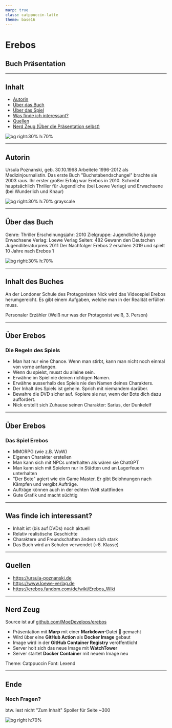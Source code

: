 ```yaml
---
marp: true
class: catppuccin-latte
theme: base16
---
```


# Erebos

## Buch Präsentation

<!-- Dark Reader Plugin aus -->
<meta name="darkreader-lock" />

---

## Inhalt

- [Autorin](#autorin)
- [Über das Buch](#über-das-buch)
- [Über das Spiel](#die-regeln-des-spiels)
- [Was finde ich interessant?](#was-finde-ich-interessant)
- [Quellen](#quellen)
- [Nerd Zeug (Über die Präsentation selbst)](#nerd-zeug)

![bg right:30% h:70%](assets/cover.png)

---

## Autorin

Ursula Poznanski, geb. 30.10.1968
Arbeitete 1996-2012 als Medizinjournalistin.
Das erste Buch "Buchstabendschungel" brachte sie 2003 raus.
Ihr erster großer Erfolg war Erebos in 2010.
Schreibt hauptsächlich Thriller für Jugendliche (bei Loewe Verlag) und Erwachsene (bei Wunderlich und Knaur)

![bg right:30% h:70% grayscale](assets/ursula_poznanski.png)

---

## Über das Buch

Genre: Thriller
Erscheinungsjahr: 2010
Zielgruppe: Jugendliche & junge Erwachsene
Verlag: Loewe Verlag
Seiten: 482
Gewann den Deutschen Jugendliteraturpreis 2011
Der Nachfolger Erebos 2 erschien 2019 und spielt 10 Jahre nach Erebos 1

![bg right:30% h:70%](assets/cover.png)

---

## Inhalt des Buches

An der Londoner Schule des Protagonisten Nick wird das Videospiel Erebos herumgereicht. Es gibt einem Aufgaben, welche man in der Realität erfüllen muss.

Personaler Erzähler (Weiß nur was der Protagonist weiß, 3. Person)

---

## Über Erebos

### Die Regeln des Spiels

* Man hat nur eine Chance. Wenn man stirbt, kann man nicht noch einmal von vorne anfangen.
* Wenn du spielst, musst du alleine sein.
* Erwähne im Spiel nie deinen richtigen Namen.
* Erwähne ausserhalb des Spiels nie den Namen deines Charakters.
* Der Inhalt des Spiels ist geheim. Sprich mit niemandem darüber.
* Bewahre die DVD sicher auf. Kopiere sie nur, wenn der Bote dich dazu auffordert.
* Nick erstellt sich Zuhause seinen Charakter: Sarius, der Dunkelelf

---

## Über Erebos

### Das Spiel Erebos

* MMORPG (wie z.B. WoW)
* Eigenen Charakter erstellen
* Man kann sich mit NPCs unterhalten als wären sie ChatGPT
* Man kann sich mit Spielern nur in Städten und an Lagerfeuern unterhalten
* "Der Bote" agiert wie ein Game Master. Er gibt Belohnungen nach Kämpfen und vergibt Aufträge.
* Aufträge können auch in der echten Welt stattfinden
* Gute Grafik und macht süchtig

---

## Was finde ich interessant?

- Inhalt ist (bis auf DVDs) noch aktuell
- Relativ realistische Geschichte
- Charaktere und Freundschaften ändern sich stark
- Das Buch wird an Schulen verwendet (~8. Klasse)

---

## Quellen

- <https://ursula-poznanski.de>
- <https://www.loewe-verlag.de>
- <https://erebos.fandom.com/de/wiki/Erebos_Wiki>

---

## Nerd Zeug

Source ist auf [github.com/MoeDevelops/erebos](https://github.com/MoeDevelops/erebos)

- Präsentation mit **Marp** mit einer **Markdown**-Datei **** gemacht
- Wird über eine **GitHub Action** als **Docker Image** gebaut
- Image wird in der **GitHub Container Registry** veröffentlicht
- Server holt sich das neue Image mit **WatchTower**
- Server startet **Docker Container** mit neuem Image neu

Theme: Catppuccin
Font: Lexend

---

## Ende

### Noch Fragen?

btw. lest nicht "Zum Inhalt" Spoiler für Seite ~300

![bg right h:70%](assets/happy.png)
